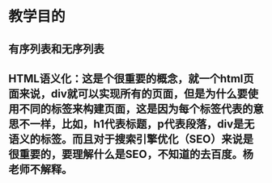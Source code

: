 # 教学目的

## 有序列表和无序列表

## HTML语义化：这是个很重要的概念，就一个html页面来说，div就可以实现所有的页面，但是为什么要使用不同的标签来构建页面，这是因为每个标签代表的意思不一样，比如，h1代表标题，p代表段落，div是无语义的标签。而且对于搜索引擎优化（SEO）来说是很重要的，要理解什么是SEO，不知道的去百度。杨老师不解释。